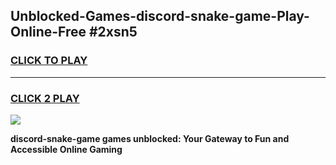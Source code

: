 
## Unblocked-Games-discord-snake-game-Play-Online-Free #2xsn5
<h3>
<a href="https://us.freeplayer.one?title=discord-snake-game&ref=10M">CLICK TO PLAY</a></h3>
<hr>

<h3>
<a href="https://us.freeplayer.one?title=discord-snake-game&ref=10M">CLICK 2 PLAY</a>
  
</h3>

<a href="https://us.freeplayer.one?title=discord-snake-game&ref=10M"><img src="https://clearcache.store/games.png"></a>


**discord-snake-game games unblocked: Your Gateway to Fun and Accessible Online Gaming**
